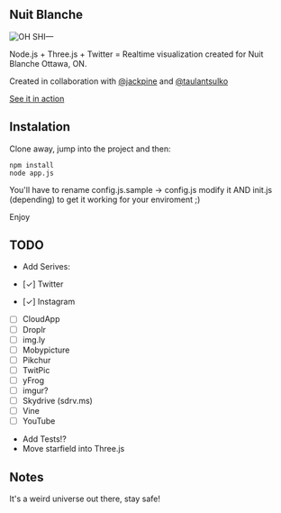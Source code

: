 ## Nuit Blanche

![OH SHI—](http://i.imgur.com/tJy01aG.png)

Node.js + Three.js + Twitter = Realtime visualization created for Nuit Blanche Ottawa, ON.

Created in collaboration with [@jackpine](https://twitter.com/JackpineCo) and [@taulantsulko](https://twitter.com/TaulantSulko)

[See it in action](http://rmill.ca:8080/)

## Instalation

Clone away, jump into the project and then:

```
npm install
node app.js
```

You'll have to rename config.js.sample → config.js modify it AND init.js (depending) to get it working for your enviroment ;)

Enjoy

## TODO

* Add Serives:

* [✓] Twitter
* [✓] Instagram
* [ ] CloudApp
* [ ] Droplr
* [ ] img.ly
* [ ] Mobypicture
* [ ] Pikchur
* [ ] TwitPic
* [ ] yFrog
* [ ] imgur?
* [ ] Skydrive (sdrv.ms)
* [ ] Vine
* [ ] YouTube

* Add Tests!?
* Move starfield into Three.js 

## Notes

It's a weird universe out there, stay safe!

